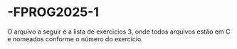 # -FPROG2025-1
O arquivo a seguir é a lista de exercicios 3, onde todos arquivos estão em C e nomeados conforme o número do exercício.